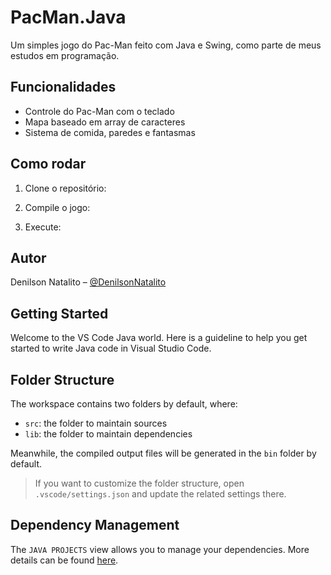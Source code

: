 # PacMan.Java

Um simples jogo do Pac-Man feito com Java e Swing, como parte de meus estudos em programação.

## Funcionalidades

- Controle do Pac-Man com o teclado
- Mapa baseado em array de caracteres
- Sistema de comida, paredes e fantasmas

## Como rodar

1. Clone o repositório:
 
2. Compile o jogo:
 
3. Execute:


## Autor

Denilson Natalito – [@DenilsonNatalito](https://github.com/DenilsonNatalito)



## Getting Started

Welcome to the VS Code Java world. Here is a guideline to help you get started to write Java code in Visual Studio Code.

## Folder Structure

The workspace contains two folders by default, where:

- `src`: the folder to maintain sources
- `lib`: the folder to maintain dependencies

Meanwhile, the compiled output files will be generated in the `bin` folder by default.

> If you want to customize the folder structure, open `.vscode/settings.json` and update the related settings there.

## Dependency Management

The `JAVA PROJECTS` view allows you to manage your dependencies. More details can be found [here](https://github.com/microsoft/vscode-java-dependency#manage-dependencies).
